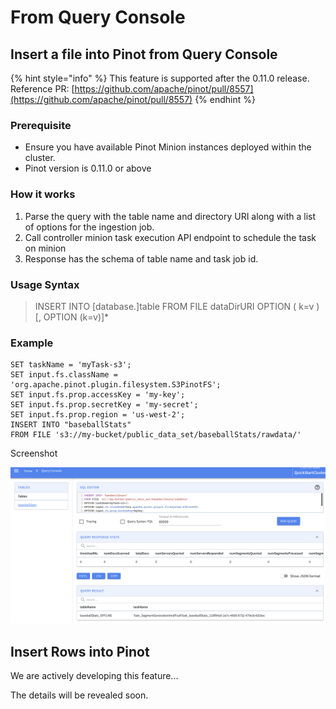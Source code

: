# From Query Console

## Insert a file into Pinot from Query Console

{% hint style="info" %}
This feature is supported after the 0.11.0 release. Reference PR: [https://github.com/apache/pinot/pull/8557](https://github.com/apache/pinot/pull/8557)
{% endhint %}

### Prerequisite

* Ensure you have available Pinot Minion instances deployed within the cluster.
* Pinot version is 0.11.0 or above

### How it works

1. Parse the query with the table name and directory URI along with a list of options for the ingestion job.
2. Call controller minion task execution API endpoint to schedule the task on minion
3. Response has the schema of table name and task job id.

### Usage Syntax

> INSERT INTO \[database.]table FROM FILE dataDirURI OPTION ( k=v ) \[, OPTION (k=v)]\*

### Example

```
SET taskName = 'myTask-s3';
SET input.fs.className = 'org.apache.pinot.plugin.filesystem.S3PinotFS';
SET input.fs.prop.accessKey = 'my-key';
SET input.fs.prop.secretKey = 'my-secret';
SET input.fs.prop.region = 'us-west-2';
INSERT INTO "baseballStats"
FROM FILE 's3://my-bucket/public_data_set/baseballStats/rawdata/'
```

Screenshot

![](<../../.gitbook/assets/image (30).png>)

## Insert Rows into Pinot

&#x20;We are actively developing this feature...

The details will be revealed soon.

